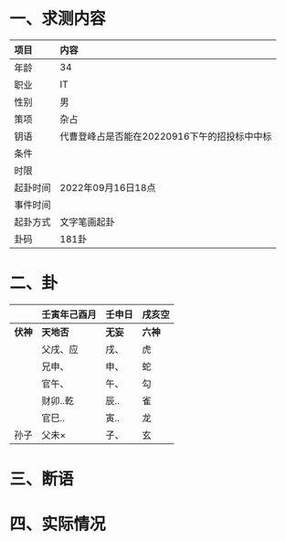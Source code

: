 # 一、求测内容
|项目|内容|
|:-|:-|
|年龄|34|
|职业|IT|
|性别|男|
|策项|杂占|
|钥语|代曹登峰占是否能在20220916下午的招投标中中标|
|条件||
|时限||
|起卦时间|2022年09月16日18点|
|事件时间||
|起卦方式|文字笔画起卦|
|卦码|181卦|

# 二、卦
||壬寅年己酉月|壬申日|戌亥空|
|:-|:-|:-|:-|
|**伏神**|**天地否**|**无妄**|**六神**|
||父戌、应|戌、|虎|
||兄申、|申、|蛇|
||官午、|午、|勾|
||财卯..乾|辰..|雀|
||官巳..|寅..|龙|
|孙子|父未×|子、|玄|


# 三、断语

# 四、实际情况